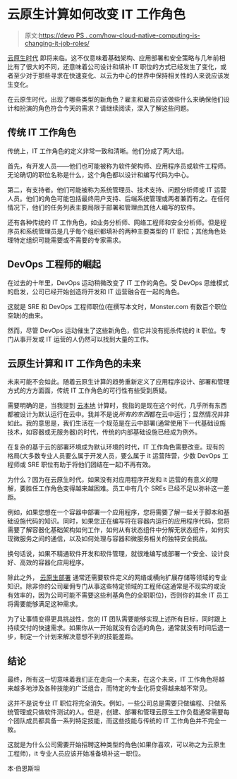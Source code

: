 # 云原生计算如何改变 IT 工作角色

> 原文:[https://devo PS . com/how-cloud-native-computing-is-changing-it-job-roles/](https://devops.com/how-cloud-native-computing-is-changing-it-job-roles/)

[云原生时代](https://www.twistlock.com/2018/03/13/business-value-cloud-native-cybersecurity/) 即将来临。这不仅意味着基础架构、应用部署和安全策略与几年前相比有了很大的不同，还意味着公司设计和填补 IT 职位的方式已经发生了变化，或者至少对于那些寻求在快速变化、以云为中心的世界中保持相关性的人来说应该发生变化。

在云原生时代，出现了哪些类型的新角色？雇主和雇员应该做些什么来确保他们设计和扮演的角色符合今天的需求？请继续阅读，深入了解这些问题。

## 传统 IT 工作角色

传统上，IT 工作角色的定义非常一致和清晰。他们分成了两大组。

首先，有开发人员——他们也可能被称为软件架构师、应用程序员或软件工程师。无论确切的职位名称是什么，这个角色都以设计和编写代码为中心。

第二，有支持者。他们可能被称为系统管理员、技术支持、问题分析师或 IT 运营人员。他们的角色可能包括最终用户支持、后端系统管理或两者兼而有之。在任何情况下，他们的任务列表主要局限于部署和管理由其他人编写的软件。

还有各种传统的 IT 工作角色，如业务分析师、网络工程师和安全分析师。但是程序员和系统管理员是几乎每个组织都填补的两种主要类型的 IT 职位；其他角色处理特定组织可能需要或不需要的专家需求。

## DevOps 工程师的崛起

在过去的十年里，DevOps 运动稍微改变了 IT 工作的角色。受 DevOps 思维模式的启发，公司已经开始创造将开发和 IT 运营融合在一起的角色。

这就是 SRE 和 DevOps 工程师职位(在撰写本文时，Monster.com 有数百个职位空缺)的由来。

然而，尽管 DevOps 运动催生了这些新角色，但它并没有扼杀传统的 it 职位。专门从事开发或 IT 运营的人仍然可以找到大量的工作。

## 云原生计算和 IT 工作角色的未来

未来可能不会如此。随着云原生计算的趋势重新定义了应用程序设计、部署和管理方式的方方面面，传统 IT 工作角色的可行性有些受到质疑。

需要明确的是，当我提到 [云本地](https://www.twistlock.com/2018/03/13/business-value-cloud-native-cybersecurity/) 计算时，我指的是现在这个时代，几乎所有东西都被设计为默认运行在云中。我并不是说*所有的东西*都在云中运行；显然情况并非如此。我的意思是，我们生活在一个规范是在云中部署(通常使用下一代基础设施技术，如容器或无服务器)的时代，传统的内部基础设施已经成为例外。

在复杂的基于云的部署环境成为默认环境的时代，IT 工作角色需要改变。现有的格局(大多数专业人员要么属于开发人员，要么属于 it 运营阵营，少数 DevOps 工程师或 SRE 职位有助于将他们团结在一起)不再有效。

为什么？因为在云原生时代，如果没有对应用程序开发和 it 运营的有意义的理解，要胜任工作角色变得越来越困难。员工中有几个 SREs 已经不足以弥补这一差距。

例如，如果您想在一个容器中部署一个应用程序，您将需要了解一些关于脚本和基础设施代码的知识。同时，如果您正在编写将在容器内运行的应用程序代码，您将需要了解容器化基础架构如何工作，如何从有状态组件中分解无状态组件，如何实现微服务之间的通信，以及如何处理与容器和微服务相关的独特安全挑战。

换句话说，如果不精通软件开发和软件管理，就很难编写或部署一个安全、设计良好、高效的容器化应用程序。

除此之外， [云原生部署](https://www.twistlock.com/resources/continuum-cloud-native-topologies/) 通常还需要软件定义的网络或横向扩展存储等领域的专业知识。除非你的公司雇佣专门从事这些特定领域的工程师(这通常是不现实的或没有效率的，因为公司可能不需要这些利基角色的全职职位)，否则你的其余 IT 员工将需要能够满足这种需求。

为了让事情变得更具挑战性，您的 IT 团队需要能够实现上述所有目标，同时跟上持续交付的快速需求。如果你从一开始就没有合适的角色，通常就没有时间后退一步，制定一个计划来解决意想不到的技能差距。

## 结论

最终，所有这一切意味着我们正在走向一个未来，在这个未来，IT 工作角色将越来越多地涉及各种技能的广泛组合，而特定的专业化将变得越来越不常见。

这并不是说专业 IT 职位将完全消失。例如，一些公司总是需要只做编程、只做系统管理或只做软件测试的人。但是，创建、部署和管理云原生工作负载通常需要每个团队成员都具备一系列特定技能，而这些技能与传统的 IT 工作角色并不完全一致。

这就是为什么公司需要开始招聘这种类型的角色(如果你喜欢，可以称之为云原生工程师)，it 专业人员应该开始准备填补这一职位。

本·伯恩斯坦